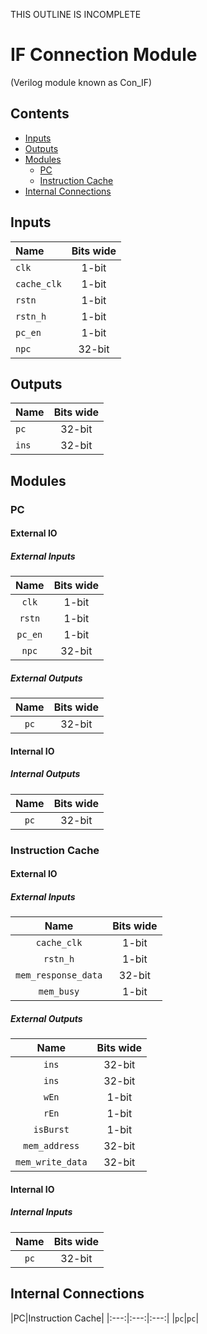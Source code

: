 THIS OUTLINE IS INCOMPLETE

# IF Connection Module #
(Verilog module known as Con_IF)

## Contents
* [Inputs](#inputs)
* [Outputs](#outputs)
* [Modules](#modules)
  * [PC](#pc)
  * [Instruction Cache](#instruction_cache)
* [Internal Connections](#internal_connections)

## Inputs
|Name|Bits wide|
|:---|:---:|
|```clk```|1-bit|
|```cache_clk```|1-bit|
|```rstn```|1-bit|
|```rstn_h```|1-bit|
|```pc_en```|1-bit|
|```npc```|32-bit|

## Outputs
|Name|Bits wide|
|:---|:---:|
|```pc```|32-bit|
|```ins```|32-bit|

## Modules

### PC

#### External IO

##### External Inputs
|Name|Bits wide|
|:---:|:---:|
|```clk```|1-bit|
|```rstn```|1-bit|
|```pc_en```|1-bit|
|```npc```|32-bit|

##### External Outputs
|Name|Bits wide|
|:---:|:---:|
|```pc```|32-bit|

#### Internal IO

##### Internal Outputs
|Name|Bits wide|
|:---:|:---:|
|```pc```|32-bit|

### Instruction Cache

#### External IO

##### External Inputs
|Name|Bits wide|
|:---:|:---:|
|```cache_clk```|1-bit|
|```rstn_h```|1-bit|
|```mem_response_data```|32-bit|
|```mem_busy```|1-bit|

##### External Outputs
|Name|Bits wide|
|:---:|:---:|
|```ins```|32-bit|
|```ins```|32-bit|
|```wEn```|1-bit|
|```rEn```|1-bit|
|```isBurst```|1-bit|
|```mem_address```|32-bit|
|```mem_write_data```|32-bit|

#### Internal IO

##### Internal Inputs
|Name|Bits wide|
|:---:|:---:|
|```pc```|32-bit|

## Internal Connections

|PC|Instruction Cache|
|:---:|:---:|:---:|
|```pc```|```pc```|
